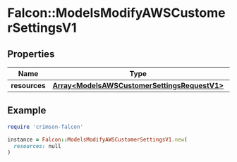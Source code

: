 # Falcon::ModelsModifyAWSCustomerSettingsV1

## Properties

| Name | Type | Description | Notes |
| ---- | ---- | ----------- | ----- |
| **resources** | [**Array&lt;ModelsAWSCustomerSettingsRequestV1&gt;**](ModelsAWSCustomerSettingsRequestV1.md) |  |  |

## Example

```ruby
require 'crimson-falcon'

instance = Falcon::ModelsModifyAWSCustomerSettingsV1.new(
  resources: null
)
```

